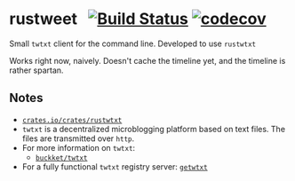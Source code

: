 # rustweet &nbsp; [![Build Status](https://travis-ci.com/rustwtxt/rustweet.svg?branch=master)](https://travis-ci.com/rustwtxt/rustweet) [![codecov](https://codecov.io/gh/rustwtxt/rustweet/branch/master/graph/badge.svg?token=4DfKP7oHRQ)](https://codecov.io/gh/rustwtxt/rustweet)

Small `twtxt` client for the command line. Developed to use `rustwtxt`

Works right now, naively. Doesn't cache the timeline yet, and the timeline is rather spartan.

## Notes
* [`crates.io/crates/rustwtxt`](https://crates.io/crates/rustwtxt)
* `twtxt` is a decentralized microblogging platform based on text files. 
The files are transmitted over `http`. 
* For more information on `twtxt`:
  * [`buckket/twtxt`](https://github.com/buckket/twtxt)
* For a fully functional `twtxt` registry server: [`getwtxt`](https://github.com/getwtxt)
